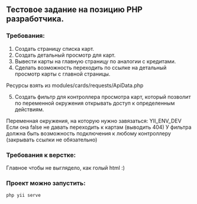 ## Тестовое задание на позицию PHP разработчика.

### Требования:

1. Создать страницу списка карт.
2. Создать детальный просмотр для карт.
3. Вывести карты на главную страницу по аналогии с кредитами.
4. Сделать возможность переходить по ссылке на детальный просмотр карты с главной страницы.
   
Ресурсы взять из modules/cards/requests/ApiData.php

5. Создать фильтр для контроллера просмотра карт, который позволит по переменной окружения открывать доступ к определенным действиям.

Переменная окружения, на которую нужно завязаться: YII_ENV_DEV
Если она false не давать переходить к картам (выводить 404)
У фильтра должна быть возможность подключения к любому контроллеру (закрывать ссылки не обязательно)

### Требования к верстке:
Главное чтобы не выглядело, как голый html :)

### Проект можно запустить:

`php yii serve`
